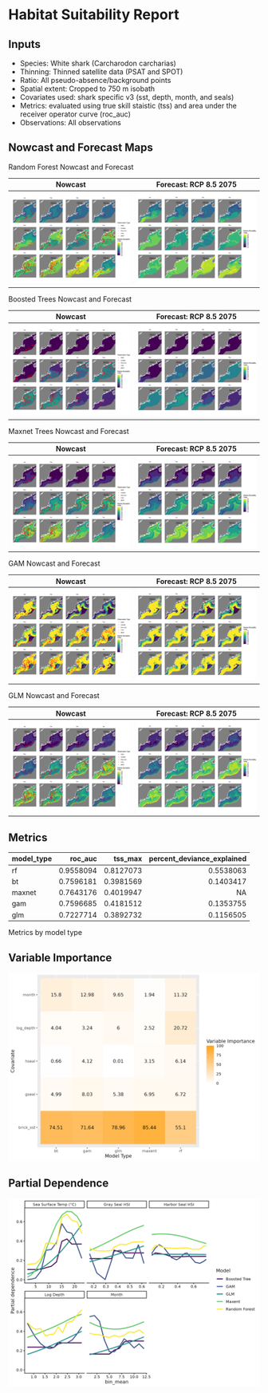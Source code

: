 Habitat Suitability Report
================

## Inputs

- Species: White shark (Carcharodon carcharias)
- Thinning: Thinned satellite data (PSAT and SPOT)
- Ratio: All pseudo-absence/background points
- Spatial extent: Cropped to 750 m isobath
- Covariates used: shark specific v3 (sst, depth, month, and seals)
- Metrics: evaluated using true skill staistic (tss) and area under the
  receiver operator curve (roc_auc)
- Observations: All observations

## Nowcast and Forecast Maps

Random Forest Nowcast and Forecast

| Nowcast | Forecast: RCP 8.5 2075 |
|:--:|:--:|
| ![](../../../../tidy_reports/versions/c11/100960/c11.100960.01_12_rf_compiled_casts.png) | ![](../../../../tidy_reports/versions/c11/100964/c11.100964.01_12_rf_compiled_casts.png) |

Boosted Trees Nowcast and Forecast

| Nowcast | Forecast: RCP 8.5 2075 |
|:--:|:--:|
| ![](../../../../tidy_reports/versions/c11/100960/c11.100960.01_12_bt_compiled_casts.png) | ![](../../../../tidy_reports/versions/c11/100964/c11.100964.01_12_bt_compiled_casts.png) |

Maxnet Trees Nowcast and Forecast

| Nowcast | Forecast: RCP 8.5 2075 |
|:--:|:--:|
| ![](../../../../tidy_reports/versions/c11/100960/c11.100960.01_12_maxent_compiled_casts.png) | ![](../../../../tidy_reports/versions/c11/100964/c11.100964.01_12_maxent_compiled_casts.png) |

GAM Nowcast and Forecast

| Nowcast | Forecast: RCP 8.5 2075 |
|:--:|:--:|
| ![](../../../../tidy_reports/versions/c11/100960/c11.100960.01_12_gam_compiled_casts.png) | ![](../../../../tidy_reports/versions/c11/100964/c11.100964.01_12_gam_compiled_casts.png) |

GLM Nowcast and Forecast

| Nowcast | Forecast: RCP 8.5 2075 |
|:--:|:--:|
| ![](../../../../tidy_reports/versions/c11/100960/c11.100960.01_12_glm_compiled_casts.png) | ![](../../../../tidy_reports/versions/c11/100964/c11.100964.01_12_glm_compiled_casts.png) |

## Metrics

| model_type |   roc_auc |   tss_max | percent_deviance_explained |
|:-----------|----------:|----------:|---------------------------:|
| rf         | 0.9558094 | 0.8127073 |                  0.5538063 |
| bt         | 0.7596181 | 0.3981569 |                  0.1403417 |
| maxnet     | 0.7643176 | 0.4019947 |                         NA |
| gam        | 0.7596685 | 0.4181512 |                  0.1353755 |
| glm        | 0.7227714 | 0.3892732 |                  0.1156505 |

Metrics by model type

## Variable Importance

![](m11.10096_tidy_compiled_files/figure-gfm/variable_importance-1.png)

## Partial Dependence

![](m11.10096_tidy_compiled_files/figure-gfm/partial_dependence-1.png)
